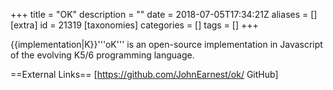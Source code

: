 +++
title = "OK"
description = ""
date = 2018-07-05T17:34:21Z
aliases = []
[extra]
id = 21319
[taxonomies]
categories = []
tags = []
+++

{{implementation|K}}'''oK''' is an open-source implementation in Javascript of the evolving K5/6 programming language.

==External Links==
[https://github.com/JohnEarnest/ok/ GitHub]
